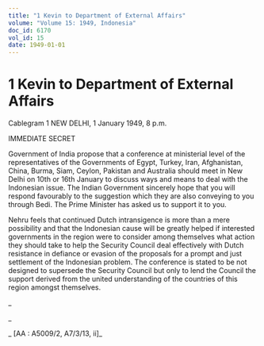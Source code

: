 ```yaml
---
title: "1 Kevin to Department of External Affairs"
volume: "Volume 15: 1949, Indonesia"
doc_id: 6170
vol_id: 15
date: 1949-01-01
---
```


# 1 Kevin to Department of External Affairs

Cablegram 1 NEW DELHI, 1 January 1949, 8 p.m.

IMMEDIATE SECRET

Government of India propose that a conference at ministerial level of the representatives of the Governments of Egypt, Turkey, Iran, Afghanistan, China, Burma, Siam, Ceylon, Pakistan and Australia should meet in New Delhi on 10th or 16th January to discuss ways and means to deal with the Indonesian issue. The Indian Government sincerely hope that you will respond favourably to the suggestion which they are also conveying to you through Bedi. The Prime Minister has asked us to support it to you.

Nehru feels that continued Dutch intransigence is more than a mere possibility and that the Indonesian cause will be greatly helped if interested governments in the region were to consider among themselves what action they should take to help the Security Council deal effectively with Dutch resistance in defiance or evasion of the proposals for a prompt and just settlement of the Indonesian problem. The conference is stated to be not designed to supersede the Security Council but only to lend the Council the support derived from the united understanding of the countries of this region amongst themselves.

_

_

_ [AA : A5009/2, A7/3/13, ii]_
